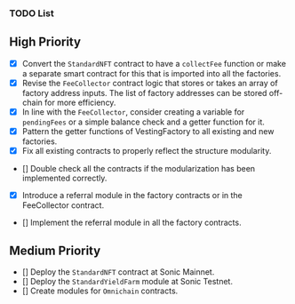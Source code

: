 ### TODO List

## High Priority
- [x] Convert the `StandardNFT` contract to have a `collectFee` function or make a separate smart contract for this that is imported into all the factories.
- [x] Revise the `FeeCollector` contract logic that stores or takes an array of factory address inputs. The list of factory addresses can be stored off-chain for more efficiency.
- [x] In line with the `FeeCollector`, consider creating a variable for `pendingFees` or a simple balance check and a getter function for it.
- [x] Pattern the getter functions of VestingFactory to all existing and new factories.
- [x] Fix all existing contracts to properly reflect the structure modularity.
- [] Double check all the contracts if the modularization has been implemented correctly.
- [x] Introduce a referral module in the factory contracts or in the FeeCollector contract.
- [] Implement the referral module in all the factory contracts.

## Medium Priority
- [] Deploy the `StandardNFT` contract at Sonic Mainnet.
- [] Deploy the `StandardYieldFarm` module at Sonic Testnet.
- [] Create modules for `Omnichain` contracts.